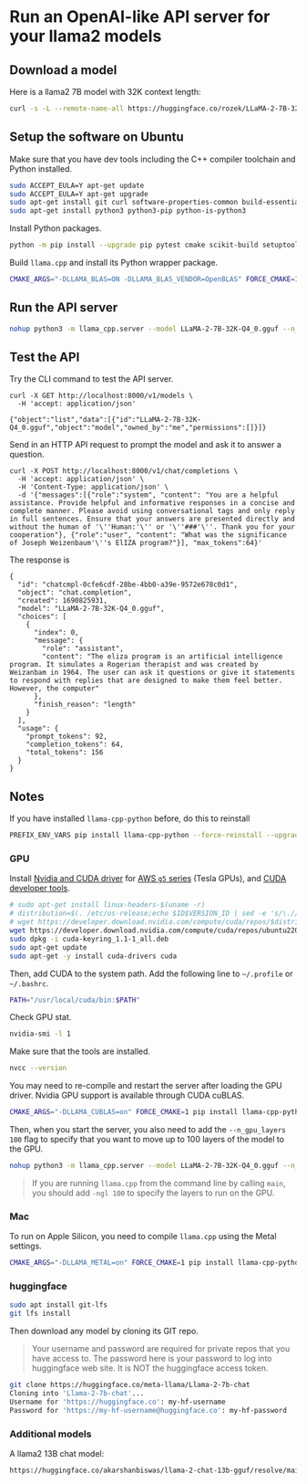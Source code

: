 # Run an OpenAI-like API server for your llama2 models

## Download a model

Here is a llama2 7B model with 32K context length:

```bash
curl -s -L --remote-name-all https://huggingface.co/rozek/LLaMA-2-7B-32K_GGUF/resolve/main/LLaMA-2-7B-32K-Q4_0.gguf
```

## Setup the software on Ubuntu

Make sure that you have dev tools including the C++ compiler toolchain and Python installed.

```bash
sudo ACCEPT_EULA=Y apt-get update
sudo ACCEPT_EULA=Y apt-get upgrade
sudo apt-get install git curl software-properties-common build-essential libopenblas-dev ninja-build pkg-config cmake-data
sudo apt-get install python3 python3-pip python-is-python3
```

Install Python packages.

```bash
python -m pip install --upgrade pip pytest cmake scikit-build setuptools fastapi uvicorn sse-starlette pydantic-settings
```

Build `llama.cpp` and install its Python wrapper package.

```bash
CMAKE_ARGS="-DLLAMA_BLAS=ON -DLLAMA_BLAS_VENDOR=OpenBLAS" FORCE_CMAKE=1 pip install llama-cpp-python
```

## Run the API server

```bash
nohup python3 -m llama_cpp.server --model LLaMA-2-7B-32K-Q4_0.gguf --n_ctx 2048 --host 0.0.0.0 --port 8000 &
```

## Test the API

Try the CLI command to test the API server.

```
curl -X GET http://localhost:8000/v1/models \
  -H 'accept: application/json'

{"object":"list","data":[{"id":"LLaMA-2-7B-32K-Q4_0.gguf","object":"model","owned_by":"me","permissions":[]}]}
```

Send in an HTTP API request to prompt the model and ask it to answer a question.

```
curl -X POST http://localhost:8000/v1/chat/completions \
  -H 'accept: application/json' \
  -H 'Content-Type: application/json' \
  -d '{"messages":[{"role":"system", "content": "You are a helpful assistance. Provide helpful and informative responses in a concise and complete manner. Please avoid using conversational tags and only reply in full sentences. Ensure that your answers are presented directly and without the human of '\''Human:'\'' or '\''###'\''. Thank you for your cooperation"}, {"role":"user", "content": "What was the significance of Joseph Weizenbaum'\''s ElIZA program?"}], "max_tokens":64}'
```

The response is

```
{
  "id": "chatcmpl-0cfe6cdf-28be-4bb0-a39e-9572e678c0d1",
  "object": "chat.completion",
  "created": 1690825931,
  "model": "LLaMA-2-7B-32K-Q4_0.gguf",
  "choices": [
    {
      "index": 0,
      "message": {
        "role": "assistant",
        "content": "The eliza program is an artificial intelligence program. It simulates a Rogerian therapist and was created by Weizanbam in 1964. The user can ask it questions or give it statements to respond with replies that are designed to make them feel better. However, the computer"
      },
      "finish_reason": "length"
    }
  ],
  "usage": {
    "prompt_tokens": 92,
    "completion_tokens": 64,
    "total_tokens": 156
  }
}
```

## Notes

If you have installed `llama-cpp-python` before, do this to reinstall

```bash
PREFIX_ENV_VARS pip install llama-cpp-python --force-reinstall --upgrade --no-cache-dir
```

### GPU

Install [Nvidia and CUDA driver](https://docs.nvidia.com/datacenter/tesla/tesla-installation-notes/index.html#ubuntu-lts) for [AWS `g5` series](https://docs.aws.amazon.com/AWSEC2/latest/UserGuide/install-nvidia-driver.html#gpu-instance-install-cuda) (Tesla GPUs), and [CUDA developer tools](https://developer.nvidia.com/cuda-downloads?target_os=Linux&target_arch=x86_64&Distribution=Ubuntu&target_version=22.04&target_type=deb_network).

```bash
# sudo apt-get install linux-headers-$(uname -r)
# distribution=$(. /etc/os-release;echo $ID$VERSION_ID | sed -e 's/\.//g')
# wget https://developer.download.nvidia.com/compute/cuda/repos/$distribution/x86_64/cuda-keyring_1.1-1_all.deb
wget https://developer.download.nvidia.com/compute/cuda/repos/ubuntu2204/x86_64/cuda-keyring_1.1-1_all.deb
sudo dpkg -i cuda-keyring_1.1-1_all.deb
sudo apt-get update
sudo apt-get -y install cuda-drivers cuda
```

Then, add CUDA to the system path. Add the following line to `~/.profile` or `~/.bashrc`.

```bash
PATH="/usr/local/cuda/bin:$PATH"
```

Check GPU stat.

```bash
nvidia-smi -l 1
```

Make sure that the tools are installed.

```bash
nvcc --version
```

You may need to re-compile and restart the server after loading the GPU driver. Nvidia GPU support is available through CUDA cuBLAS.

```bash
CMAKE_ARGS="-DLLAMA_CUBLAS=on" FORCE_CMAKE=1 pip install llama-cpp-python
```

Then, when you start the server, you also need to add the `--n_gpu_layers 100` flag to specify that you want to move up to 100 layers of the model to the GPU.

```bash
nohup python3 -m llama_cpp.server --model LLaMA-2-7B-32K-Q4_0.gguf --n_gpu_layers 100 --n_ctx 2048 --host 0.0.0.0 --port 8000 &
```

> If you are running `llama.cpp` from the command line by calling `main`, you should add `-ngl 100` to specify the layers to run on the GPU.

### Mac

To run on Apple Silicon, you need to compile `llama.cpp` using the Metal settings.

```bash
CMAKE_ARGS="-DLLAMA_METAL=on" FORCE_CMAKE=1 pip install llama-cpp-python
```

### huggingface

```bash
sudo apt install git-lfs
git lfs install
```

Then download any model by cloning its GIT repo. 

> Your username and password are required for private repos that you have access to. The password here is your password to log into huggingface web site. It is NOT the huggingface access token.

```bash
git clone https://huggingface.co/meta-llama/Llama-2-7b-chat
Cloning into 'Llama-2-7b-chat'...
Username for 'https://huggingface.co': my-hf-username
Password for 'https://my-hf-username@huggingface.co': my-hf-password
```

### Additional models

A llama2 13B chat model:

```bash
https://huggingface.co/akarshanbiswas/llama-2-chat-13b-gguf/resolve/main/ggml-llama-2-13b-chat-q4_k_m.gguf
```



